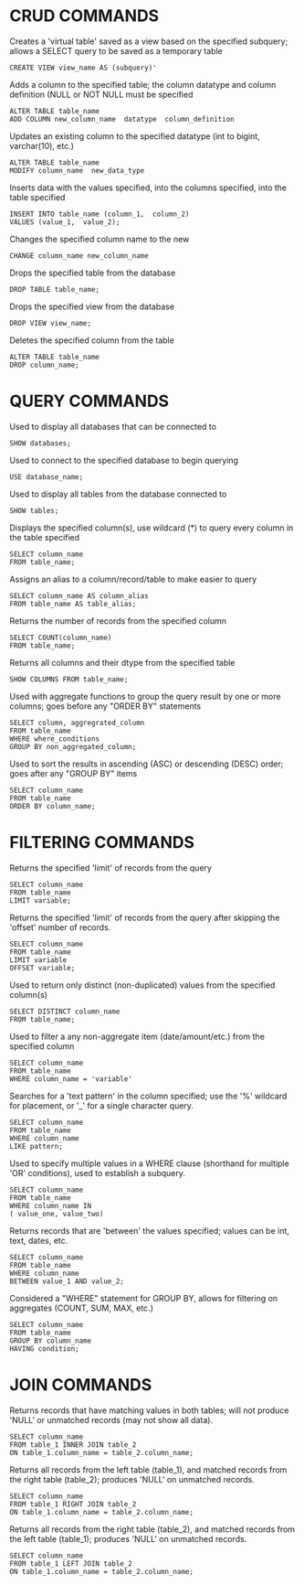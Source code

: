 # CRUD COMMANDS
Creates a 'virtual table' saved as a view based on the specified subquery; allows a SELECT query to be saved as a temporary table

    CREATE VIEW view_name AS (subquery)'

Adds a column to the specified table; the column datatype and column definition (NULL or NOT NULL must be specified

    ALTER TABLE table_name 
    ADD COLUMN new_column_name  datatype  column_definition		

Updates an existing column to the specified datatype (int to bigint, varchar(10), etc.)	

    ALTER TABLE table_name 
    MODIFY column_name  new_data_type

Inserts data with the values specified, into the columns specified, into the table specified	

    INSERT INTO table_name (column_1,  column_2) 
    VALUES (value_1,  value_2);

Changes the specified column name to the new

    CHANGE column_name new_column_name

Drops the specified table from the database

    DROP TABLE table_name;

Drops the specified view from the database

    DROP VIEW view_name;

Deletes the specified column from the table

    ALTER TABLE table_name 
    DROP column_name;

# QUERY COMMANDS

Used to display all databases that can be connected to
    
    SHOW databases;

Used to connect to the specified database to begin querying

    USE database_name;

Used to display all tables from the database connected to

    SHOW tables;

Displays the specified column(s), use wildcard (*) to query every column in the table specified

    SELECT column_name 
    FROM table_name;

Assigns an alias to a column/record/table to make easier to query

    SELECT column_name AS column_alias 
    FROM table_name AS table_alias;

Returns the number of records from the specified column

    SELECT COUNT(column_name) 
    FROM table_name;

Returns all columns  and their dtype from the specified table

    SHOW COLUMNS FROM table_name;

Used with aggregate functions to group the query result by one or more columns; goes before any "ORDER BY" statements	

    SELECT column, aggregrated_column 
    FROM table_name 
    WHERE where_conditions 
    GROUP BY non_aggregated_column;

Used to sort the results in ascending (ASC) or descending (DESC) order; goes after any "GROUP BY" items

    SELECT column_name 
    FROM table_name 
    ORDER BY column_name;

# FILTERING COMMANDS
Returns the specified 'limit' of records from the query

    SELECT column_name 
    FROM table_name 
    LIMIT variable;	

Returns the specified 'limit' of records from the query after skipping the 'offset' number of records.

    SELECT column_name 
    FROM table_name 
    LIMIT variable 
    OFFSET variable;	

Used to return only distinct (non-duplicated) values from the specified column(s)

    SELECT DISTINCT column_name 
    FROM table_name;	

Used to filter a any non-aggregate item (date/amount/etc.) from the specified column

    SELECT column_name 
    FROM table_name 
    WHERE column_name = 'variable' 	

Searches for a 'text pattern' in the column specified; use the '%' wildcard for placement, or '_' for a single character query.

    SELECT column_name 
    FROM table_name 
    WHERE column_name 
    LIKE pattern;	

Used to specify multiple values in a WHERE clause (shorthand for multiple 'OR' conditions), used to establish a subquery.

    SELECT column_name 
    FROM table_name 
    WHERE column_name IN 
    ( value_one, value_two)	

Returns records that are 'between' the values specified; values can be int, text, dates, etc.

    SELECT column_name 
    FROM table_name 
    WHERE column_name
    BETWEEN value_1 AND value_2;	

Considered a "WHERE" statement for GROUP BY, allows for filtering on aggregates (COUNT, SUM, MAX, etc.)

    SELECT column_name 
    FROM table_name 
    GROUP BY column_name 
    HAVING condition;	


# JOIN COMMANDS

Returns records that have matching values in both tables; will not produce 'NULL' or unmatched records (may not show all data).

    SELECT column_name
    FROM table_1 INNER JOIN table_2 
    ON table_1.column_name = table_2.column_name; 			

Returns all records from the left table (table_1), and matched records from the right table (table_2); produces 'NULL' on unmatched records.

    SELECT column_name 
    FROM table_1 RIGHT JOIN table_2 
    ON table_1.column_name = table_2.column_name;		

Returns all records from the right table (table_2), and matched records from the left table (table_1); produces 'NULL' on unmatched records.

    SELECT column_name
    FROM table_1 LEFT JOIN table_2 
    ON table_1.column_name = table_2.column_name;		
